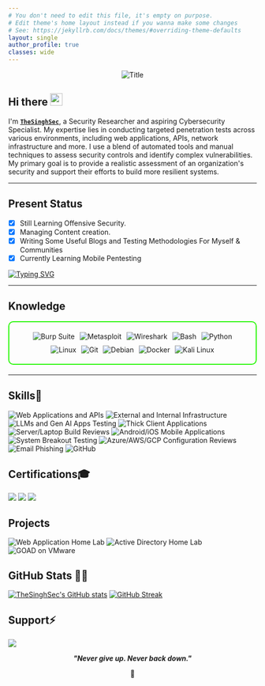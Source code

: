 ```yaml
---
# You don't need to edit this file, it's empty on purpose.
# Edit theme's home layout instead if you wanna make some changes
# See: https://jekyllrb.com/docs/themes/#overriding-theme-defaults
layout: single
author_profile: true
classes: wide
---
```




<div align="center">
  <img src="https://readme-typing-svg.herokuapp.com?font=Architects+Daughter&color=2F9F09&size=50&center=true&vCenter=true&height=60&width=600&lines=Hi!+I'm+TheSinghSec+%3C3;Welcome+to+my+profile!" alt="Title">
</div>


<h2 align="left">
  Hi there
  <img src="https://media.giphy.com/media/hvRJCLFzcasrR4ia7z/giphy.gif" width="25px"/>
</h2>

I'm **[`TheSinghSec`](https://www.linkedin.com/in/bikramjeetx/)**, a Security Researcher and aspiring Cybersecurity Specialist. My expertise lies in conducting targeted penetration tests across various environments, including web applications, APIs, network infrastructure and more. I use a blend of automated tools and manual techniques to assess security controls and identify complex vulnerabilities. My primary goal is to provide a realistic assessment of an organization's security and support their efforts to build more resilient systems.

---

<h2 id="present_status"> Present Status </h2>

- [x] Still Learning Offensive Security.
- [x] Managing Content creation.
- [x] Writing Some Useful Blogs and Testing Methodologies For Myself & Communities
- [x] Currently Learning Mobile Pentesting

[![Typing SVG](https://readme-typing-svg.herokuapp.com?font=Fira+Code&size=14&duration=2000&pause=1000&color=38C2FF&background=45FF1A00&center=true&vCenter=true&width=435&height=20&lines=Updating%3A+Journey+to+Cybersecurity+Specialist)](https://git.io/typing-svg)

---

<h2 id="knowledge_skills" align=''> Knowledge </h2>

<div style="border: 2px solid #22F700; border-radius: 10px; padding: 20px; margin-bottom: 20px;">
  <div align="left" style="display: flex; flex-wrap: wrap; justify-content: center; gap: 10px;">
      <img src="https://img.shields.io/badge/Burp_Suite-FF6633?style=for-the-badge&logo=burp-suite&color=000000" alt="Burp Suite" />
      <img src="https://img.shields.io/badge/Metasploit-008C8C?style=for-the-badge&logo=metasploit&color=000000" alt="Metasploit" />
      <img src="https://img.shields.io/badge/Wireshark-009639?style=for-the-badge&logo=wireshark&color=000000" alt="Wireshark" />
      <img src="https://img.shields.io/badge/Bash-4EAA25?style=for-the-badge&logo=gnu-bash&color=000000" alt="Bash" />
      <img src="https://img.shields.io/badge/Python-3776AB?style=for-the-badge&logo=python&color=000000" alt="Python" />
      <img src="https://img.shields.io/badge/Linux-FCC624?style=for-the-badge&logo=linux&color=000000" alt="Linux" />
      <img src="https://img.shields.io/badge/Git-F05032?style=for-the-badge&logo=git&color=000000" alt="Git" />
      <img src="https://img.shields.io/badge/Debian-D70A53?style=for-the-badge&logo=debian&color=000000" alt="Debian" />
      <img src="https://img.shields.io/badge/Docker-2496ED?style=for-the-badge&logo=docker&color=000000" alt="Docker" />
      <img src="https://img.shields.io/badge/Kali_Linux-557C94?style=for-the-badge&logo=kali-linux&color=000000" alt="Kali Linux" />
  </div>
</div>

---

## Skills🧠

![Web Applications and APIs](https://img.shields.io/badge/-Web%20Apps%20%26%20APIs-0D1117?style=for-the-badge&logo=googlechrome&logoColor=1E90FF)
![External and Internal Infrastructure](https://img.shields.io/badge/-Infrastructure-0D1117?style=for-the-badge&logo=linux&logoColor=DA1F26)
![LLMs and Gen AI Apps Testing](https://img.shields.io/badge/-Gen%20AI%20App%20Testing-0D1117?style=for-the-badge&logo=openai&logoColor=FF8C00)
![Thick Client Applications](https://img.shields.io/badge/-Thick%20Client%20Apps-0D1117?style=for-the-badge&logo=windows&logoColor=5C2D91)
![Server/Laptop Build Reviews](https://img.shields.io/badge/-System%20Build%20Reviews-0D1117?style=for-the-badge&logo=dell&logoColor=32CD32)
![Android/iOS Mobile Applications](https://img.shields.io/badge/-Mobile%20App%20Testing-0D1117?style=for-the-badge&logo=android&logoColor=3DDC84)
![System Breakout Testing](https://img.shields.io/badge/-System%20Breakout%20Testing-0D1117?style=for-the-badge&logo=redhat&logoColor=DC143C)
![Azure/AWS/GCP Configuration Reviews](https://img.shields.io/badge/-Cloud%20Config%20Reviews-0D1117?style=for-the-badge&logo=cloudflare&logoColor=00BFFF)
![Email Phishing](https://img.shields.io/badge/-Email%20Phishing%20Testing-0D1117?style=for-the-badge&logo=maildotru&logoColor=FFD700)
![GitHub](https://img.shields.io/badge/-GitHub-0D1117?style=for-the-badge&logo=github&logoColor=FFFFFF)



## Certifications🎓
<div>
<img src="https://img.shields.io/badge/-OSCP-DA1F26?style=for-the-badge&logo=linux&logoColor=white" />
<img src="https://img.shields.io/badge/-PNPT-0A66C2?style=for-the-badge&logo=hackthebox&logoColor=white" />
<img src="https://img.shields.io/badge/-CASA-2E8B57?style=for-the-badge&logo=owasp&logoColor=white" />
</div>


## Projects

![Web Application Home Lab](https://img.shields.io/badge/Web%20Application%20Home%20Lab-8B0000?style=for-the-badge&logo=googlechrome&logoColor=white)
![Active Directory Home Lab](https://img.shields.io/badge/Active%20Directory%20Home%20Lab-004B23?style=for-the-badge&logo=microsoft&logoColor=white)
![GOAD on VMware](https://img.shields.io/badge/GOAD%20on%20VMware-191970?style=for-the-badge&logo=vmware&logoColor=white)

<h2 id="github_stats" align=''>GitHub Stats 👨‍💻</h2>
 
  [![TheSinghSec's GitHub stats](https://github-readme-stats.vercel.app/api?username=thesinghsec&theme=vision-friendly-dark&&bg_color=00000000&hide_border=true&custom_title=%20)](https://github.com/thesinghsec/github-readme-stats)
  [![GitHub Streak](https://streak-stats.demolab.com?user=thesinghsec&theme=burnt-neon&border_radius=5&fire=EBCA01&ring=FF5B5B&currStreakNum=66FF00&sideNums=66FF00&sideLabels=EBEBEB)](https://git.io/streak-stats)

<h2 id="donate" align=''> Support⚡️</h2>

  <p align="left"><a href="https://buymeacoffee.com/thesinghsec"><img  src="https://img.shields.io/badge/Buy%20Me%20a%20Coffee-ffdd00?style=for-the-badge&logo=buy-me-a-coffee&logoColor=black"/></a></p>

<p align="center">
  <b><i>"Never give up. Never back down."</i></b>
</p>
<p align="center">
<a>🌱</a>
</p>
